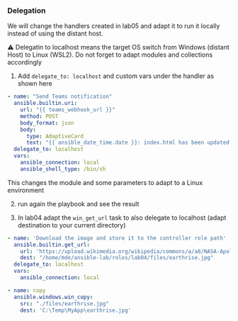 ### Delegation

We will change the handlers created in lab05 and adapt it to run it locally instead of using the distant host.

:warning: Delegatin to localhost means the target OS switch from Windows (distant Host) to Linux (WSL2).
Do not forget to adapt modules and collections accordingly

1) Add `delegate_to: localhost` and custom vars under the handler as shown here

```yml
- name: "Send Teams notification"
  ansible.builtin.uri:
    url: "{{ teams_webhook_url }}"
    method: POST
    body_format: json
    body:
      type: AdaptiveCard
      text: "{{ ansible_date_time.date }}: index.html has been updated on {{ ansible_host }}"
  delegate_to: localhost
  vars:
    ansible_connection: local
    ansible_shell_type: /bin/sh
```

This changes the module and some parameters to adapt to a Linux environment

2) run again the playbook and see the result

3) In lab04 adapt the `win_get_url` task to also delegate to localhost (adapt destination to your current directory)

```yml
- name: 'Download the image and store it to the controller role path'
  ansible.builtin.get_url:
    url: 'https://upload.wikimedia.org/wikipedia/commons/a/a8/NASA-Apollo8-Dec24-Earthrise.jpg'
    dest: "/home/mde/ansible-lab/roles/lab04/files/earthrise.jpg"
  delegate_to: localhost
  vars:
    ansible_connection: local

- name: copy 
  ansible.windows.win_copy:
    src: "./files/earthrise.jpg"
    dest: 'C:\Temp\MyApp\earthrise.jpg'
```